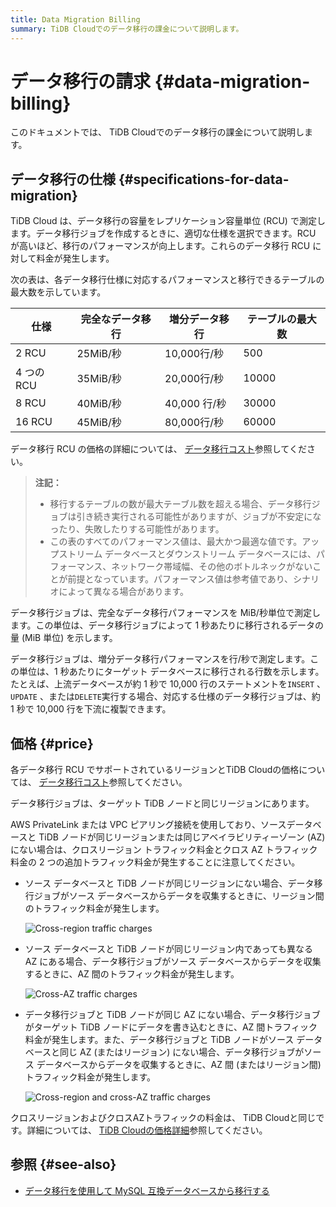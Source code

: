 ```yaml
---
title: Data Migration Billing
summary: TiDB Cloudでのデータ移行の課金について説明します。
---
```


# データ移行の請求 {#data-migration-billing}

このドキュメントでは、 TiDB Cloudでのデータ移行の課金について説明します。

## データ移行の仕様 {#specifications-for-data-migration}

TiDB Cloud は、データ移行の容量をレプリケーション容量単位 (RCU) で測定します。データ移行ジョブを作成するときに、適切な仕様を選択できます。RCU が高いほど、移行のパフォーマンスが向上します。これらのデータ移行 RCU に対して料金が発生します。

次の表は、各データ移行仕様に対応するパフォーマンスと移行できるテーブルの最大数を示しています。

| 仕様       | 完全なデータ移行 | 増分データ移行    | テーブルの最大数 |
| -------- | -------- | ---------- | -------- |
| 2 RCU    | 25MiB/秒  | 10,000行/秒  | 500      |
| 4 つの RCU | 35MiB/秒  | 20,000行/秒  | 10000    |
| 8 RCU    | 40MiB/秒  | 40,000 行/秒 | 30000    |
| 16 RCU   | 45MiB/秒  | 80,000行/秒  | 60000    |

データ移行 RCU の価格の詳細については、 [データ移行コスト](https://www.pingcap.com/tidb-dedicated-pricing-details/#dm-cost)参照してください。

> **注記：**
>
> -   移行するテーブルの数が最大テーブル数を超える場合、データ移行ジョブは引き続き実行される可能性がありますが、ジョブが不安定になったり、失敗したりする可能性があります。
> -   この表のすべてのパフォーマンス値は、最大かつ最適な値です。アップストリーム データベースとダウンストリーム データベースには、パフォーマンス、ネットワーク帯域幅、その他のボトルネックがないことが前提となっています。パフォーマンス値は参考値であり、シナリオによって異なる場合があります。

データ移行ジョブは、完全なデータ移行パフォーマンスを MiB/秒単位で測定します。この単位は、データ移行ジョブによって 1 秒あたりに移行されるデータの量 (MiB 単位) を示します。

データ移行ジョブは、増分データ移行パフォーマンスを行/秒で測定します。この単位は、1 秒あたりにターゲット データベースに移行される行数を示します。たとえば、上流データベースが約 1 秒で 10,000 行のステートメントを`INSERT` 、 `UPDATE` 、または`DELETE`実行する場合、対応する仕様のデータ移行ジョブは、約 1 秒で 10,000 行を下流に複製できます。

## 価格 {#price}

各データ移行 RCU でサポートされているリージョンとTiDB Cloudの価格については、 [データ移行コスト](https://www.pingcap.com/tidb-cloud-pricing-details/#dm-cost)参照してください。

データ移行ジョブは、ターゲット TiDB ノードと同じリージョンにあります。

AWS PrivateLink または VPC ピアリング接続を使用しており、ソースデータベースと TiDB ノードが同じリージョンまたは同じアベイラビリティーゾーン (AZ) にない場合は、クロスリージョン トラフィック料金とクロス AZ トラフィック料金の 2 つの追加トラフィック料金が発生することに注意してください。

-   ソース データベースと TiDB ノードが同じリージョンにない場合、データ移行ジョブがソース データベースからデータを収集するときに、リージョン間のトラフィック料金が発生します。

    ![Cross-region traffic charges](https://download.pingcap.com/images/docs/tidb-cloud/dm-billing-cross-region-fees.png)

-   ソース データベースと TiDB ノードが同じリージョン内であっても異なる AZ にある場合、データ移行ジョブがソース データベースからデータを収集するときに、AZ 間のトラフィック料金が発生します。

    ![Cross-AZ traffic charges](https://download.pingcap.com/images/docs/tidb-cloud/dm-billing-cross-az-fees.png)

-   データ移行ジョブと TiDB ノードが同じ AZ にない場合、データ移行ジョブがターゲット TiDB ノードにデータを書き込むときに、AZ 間トラフィック料金が発生します。また、データ移行ジョブと TiDB ノードがソース データベースと同じ AZ (またはリージョン) にない場合、データ移行ジョブがソース データベースからデータを収集するときに、AZ 間 (またはリージョン間) トラフィック料金が発生します。

    ![Cross-region and cross-AZ traffic charges](https://download.pingcap.com/images/docs/tidb-cloud/dm-billing-cross-region-and-az-fees.png)

クロスリージョンおよびクロスAZトラフィックの料金は、 TiDB Cloudと同じです。詳細については、 [TiDB Cloudの価格詳細](https://www.pingcap.com/tidb-dedicated-pricing-details/)参照してください。

## 参照 {#see-also}

-   [データ移行を使用して MySQL 互換データベースから移行する](/tidb-cloud/migrate-from-mysql-using-data-migration.md)
